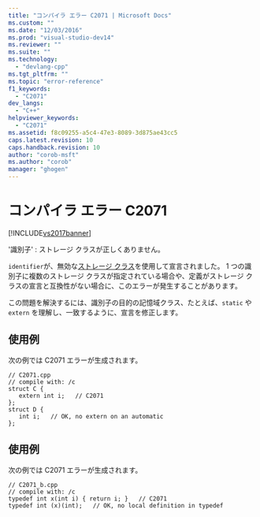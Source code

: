 ```yaml
---
title: "コンパイラ エラー C2071 | Microsoft Docs"
ms.custom: ""
ms.date: "12/03/2016"
ms.prod: "visual-studio-dev14"
ms.reviewer: ""
ms.suite: ""
ms.technology: 
  - "devlang-cpp"
ms.tgt_pltfrm: ""
ms.topic: "error-reference"
f1_keywords: 
  - "C2071"
dev_langs: 
  - "C++"
helpviewer_keywords: 
  - "C2071"
ms.assetid: f8c09255-a5c4-47e3-8089-3d875ae43cc5
caps.latest.revision: 10
caps.handback.revision: 10
author: "corob-msft"
ms.author: "corob"
manager: "ghogen"
---
```

# コンパイラ エラー C2071
[!INCLUDE[vs2017banner](../../assembler/inline/includes/vs2017banner.md)]

'識別子' : ストレージ クラスが正しくありません。  
  
 `identifier`が、無効な[ストレージ クラス](../../c-language/c-storage-classes.md)を使用して宣言されました。  1 つの識別子に複数のストレージ クラスが指定されている場合や、定義がストレージ クラスの宣言と互換性がない場合に、このエラーが発生することがあります。  
  
 この問題を解決するには、識別子の目的の記憶域クラス、たとえば、`static` や  `extern` を理解し、一致するように、宣言を修正します。  
  
## 使用例  
 次の例では C2071 エラーが生成されます。  
  
```  
// C2071.cpp  
// compile with: /c  
struct C {  
   extern int i;   // C2071  
};  
struct D {  
   int i;   // OK, no extern on an automatic  
};  
```  
  
## 使用例  
 次の例では C2071 エラーが生成されます。  
  
```  
// C2071_b.cpp  
// compile with: /c  
typedef int x(int i) { return i; }   // C2071  
typedef int (x)(int);   // OK, no local definition in typedef  
```